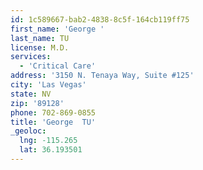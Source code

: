 ```yaml
---
id: 1c589667-bab2-4838-8c5f-164cb119ff75
first_name: 'George '
last_name: TU
license: M.D.
services:
  - 'Critical Care'
address: '3150 N. Tenaya Way, Suite #125'
city: 'Las Vegas'
state: NV
zip: '89128'
phone: 702-869-0855
title: 'George  TU'
_geoloc:
  lng: -115.265
  lat: 36.193501
---
```

